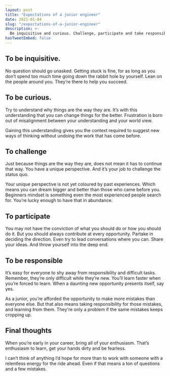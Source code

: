 ```yaml
---
layout: post
title: "Expectations of a junior engineer"
date: 2021-01-04
slug: "/expectations-of-a-junior-engineer"
description: >-
  Be inquisitive and curious. Challenge, participate and take responsibility. 
hasTweetEmbed: false
---
```


## To be inquisitive.

No question should go unasked. Getting stuck is fine, for as long as you don’t spend too much time going down the rabbit hole by yourself. Lean on the people around you. They’re there to help you succeed.

## To be curious.

Try to understand why things are the way they are. It’s with this understanding that you can change things for the better. Frustration is born out of misalignment between your understanding and your world view.

Gaining this understanding gives you the context required to suggest new ways of thinking without undoing the work that has come before.

## To challenge

Just because things are the way they are, does not mean it has to continue that way. You have a unique perspective. And it’s your job to challenge the status quo.

Your unique perspective is not yet coloured by past experiences. Which means you can dream bigger and better than those who came before you. Beginners mindset is something even the most experienced people search for. You’re lucky enough to have that in abundance.

## To participate

You may not have the conviction of what you should do or how you should do it. But you should always contribute at every opportunity. Partake in deciding the direction. Even try to lead conversations where you can. Share your ideas. And throw yourself into the deep end.

## To be responsible

It’s easy for everyone to shy away from responsibility and difficult tasks. Remember, they’re only difficult while they’re new. You’ll learn faster when you’re forced to learn. When a daunting new opportunity presents itself, say yes.

As a junior, you’re afforded the opportunity to make more mistakes than everyone else. But that also means taking responsibility for those mistakes, and learning from them. They're only a problem if the same mistakes keeps cropping up.

## Final thoughts

When you’re early in your career, bring all of your enthusiasm. That’s enthusiasm to learn, get your hands dirty and be fearless.

I can’t think of anything I’d hope for more than to work with someone with a relentless energy for the ride ahead. Even if that means a ton of questions and a few mistakes.
